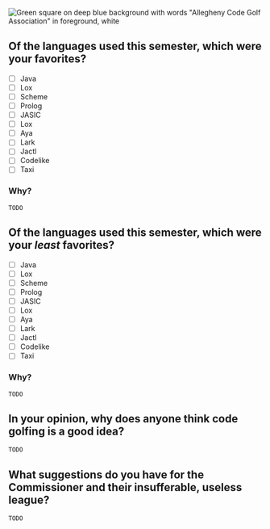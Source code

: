 ![Green square on deep blue background with words "Allegheny Code Golf Association" in foreground, white](https://github.com/allegheny-college-cmpsc-201-spring-2024/golf/assets/1552764/d3ee6a91-74c9-482b-84eb-ec9a2e8dee05)

## Of the languages used this semester, which were your favorites?

- [ ] Java
- [ ] Lox
- [ ] Scheme
- [ ] Prolog
- [ ] JASIC
- [ ] Lox
- [ ] Aya
- [ ] Lark
- [ ] Jactl
- [ ] Codelike
- [ ] Taxi

### Why?

`TODO`

## Of the languages used this semester, which were your _least_ favorites?

- [ ] Java
- [ ] Lox
- [ ] Scheme
- [ ] Prolog
- [ ] JASIC
- [ ] Lox
- [ ] Aya
- [ ] Lark
- [ ] Jactl
- [ ] Codelike
- [ ] Taxi

### Why?

`TODO`

## In your opinion, why does anyone think code golfing is a good idea?

`TODO`

## What suggestions do you have for the Commissioner and their insufferable, useless league?

`TODO`
